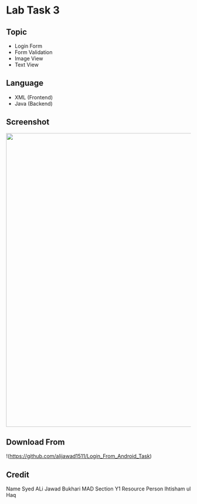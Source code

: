 # Lab Task 3

## Topic
- Login Form
- Form Validation
- Image View
- Text View

## Language
- XML   (Frontend)
- Java  (Backend)

## Screenshot
<img src="https://github.com/alijawad1511/Login_From_Android_Task/blob/master/app/src/main/res/drawable/output_screen.jpg" width="800">

## Download From
!(https://github.com/alijawad1511/Login_From_Android_Task)

## Credit
Name              Syed ALi Jawad Bukhari
MAD Section       Y1
Resource Person   Ihtisham ul Haq
